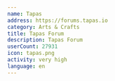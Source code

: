 ```yaml
---
name: Tapas
address: https://forums.tapas.io
category: Arts & Crafts
title: Tapas Forum
description: Tapas Forum
userCount: 27931
icon: tapas.png
activity: very high
language: en
---
```

